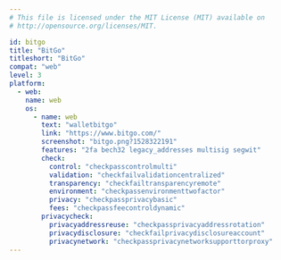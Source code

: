 ```yaml
---
# This file is licensed under the MIT License (MIT) available on
# http://opensource.org/licenses/MIT.

id: bitgo
title: "BitGo"
titleshort: "BitGo"
compat: "web"
level: 3
platform:
  - web:
    name: web
    os:
      - name: web
        text: "walletbitgo"
        link: "https://www.bitgo.com/"
        screenshot: "bitgo.png?1528322191"
        features: "2fa bech32 legacy_addresses multisig segwit"
        check:
          control: "checkpasscontrolmulti"
          validation: "checkfailvalidationcentralized"
          transparency: "checkfailtransparencyremote"
          environment: "checkpassenvironmenttwofactor"
          privacy: "checkpassprivacybasic"
          fees: "checkpassfeecontroldynamic"
        privacycheck:
          privacyaddressreuse: "checkpassprivacyaddressrotation"
          privacydisclosure: "checkfailprivacydisclosureaccount"
          privacynetwork: "checkpassprivacynetworksupporttorproxy"
---
```

